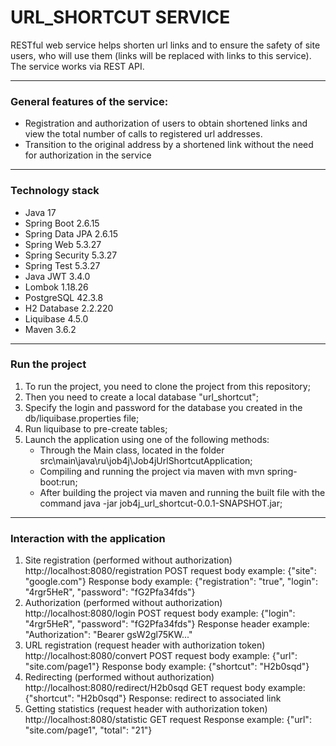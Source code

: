 # URL_SHORTCUT SERVICE

RESTful web service helps shorten url links and to ensure the safety of site users, who will use them (links will be replaced with links to this service).
The service works via REST API.

---

### General features of the service:

* Registration and authorization of users to obtain shortened links and view the total number of calls to registered url addresses.
* Transition to the original address by a shortened link without the need for authorization in the service

---

### Technology stack

* Java 17
* Spring Boot 2.6.15
* Spring Data JPA 2.6.15
* Spring Web 5.3.27
* Spring Security 5.3.27
* Spring Test 5.3.27
* Java JWT 3.4.0
* Lombok 1.18.26
* PostgreSQL 42.3.8
* H2 Database 2.2.220
* Liquibase 4.5.0
* Maven 3.6.2

---

### Run the project

1) To run the project, you need to clone the project from this repository;
2) Then you need to create a local database "url_shortcut";
3) Specify the login and password for the database you created in the db/liquibase.properties file;
4) Run liquibase to pre-create tables;
5) Launch the application using one of the following methods:
   * Through the Main class, located in the folder src\main\java\ru\job4j\Job4jUrlShortcutApplication;
   * Compiling and running the project via maven with mvn spring-boot:run;
   * After building the project via maven and running the built file with the command java -jar job4j_url_shortcut-0.0.1-SNAPSHOT.jar;

---

### Interaction with the application

1) Site registration (performed without authorization)
   http://localhost:8080/registration
   POST request body example: {"site": "google.com"}
   Response body example: {"registration": "true", "login": "4rgr5HeR", "password": "fG2Pfa34fds"}
2) Authorization (performed without authorization)
   http://localhost:8080/login
   POST request body example: {"login": "4rgr5HeR", "password": "fG2Pfa34fds"}
   Response header example: "Authorization": "Bearer gsW2gl75KW..."
3) URL registration (request header with authorization token)
   http://localhost:8080/convert
   POST request body example: {"url": "site.com/page1"}
   Response body example: {"shortcut": "H2b0sqd"}
4) Redirecting (performed without authorization)
   http://localhost:8080/redirect/H2b0sqd
   GET request body example: {"shortcut": "H2b0sqd"}
   Response: redirect to associated link
5) Getting statistics (request header with authorization token)
   http://localhost:8080/statistic
   GET request
   Response example: {"url": "site.com/page1", "total": "21"}

